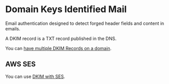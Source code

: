 # Domain Keys Identified Mail

Email authentication designed to detect forged header fields and content in emails.

A DKIM record is a TXT record published in the DNS.

You can [have multiple DKIM Records on a domain](https://dmarcly.com/blog/can-i-have-multiple-dkim-records-on-my-domain).

## AWS SES
You can use [DKIM with SES](https://docs.aws.amazon.com/ses/latest/DeveloperGuide/send-email-authentication-dkim.html).

